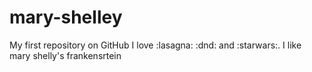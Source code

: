 # mary-shelley
My first repository on GitHub
I love :lasagna: :dnd: and :starwars:.
I like mary shelly's frankensrtein
